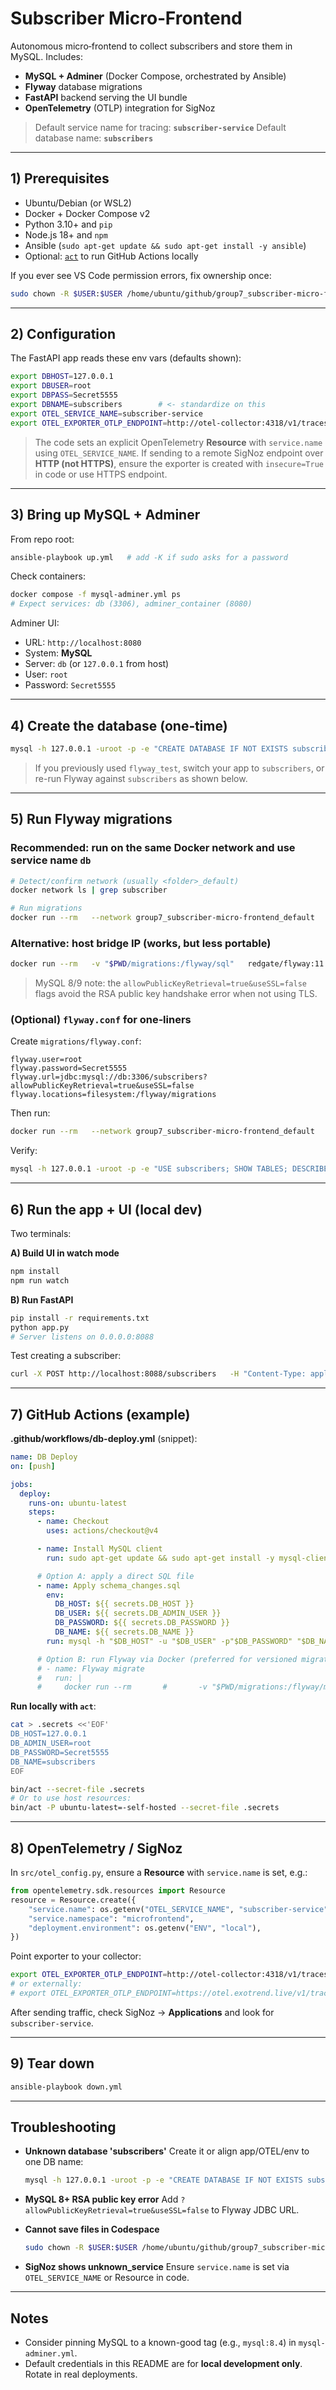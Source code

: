 # Subscriber Micro‑Frontend

Autonomous micro‑frontend to collect subscribers and store them in MySQL. Includes:

- **MySQL + Adminer** (Docker Compose, orchestrated by Ansible)
- **Flyway** database migrations
- **FastAPI** backend serving the UI bundle
- **OpenTelemetry** (OTLP) integration for SigNoz

> Default service name for tracing: **`subscriber-service`**
> Default database name: **`subscribers`**

---

## 1) Prerequisites

- Ubuntu/Debian (or WSL2)
- Docker + Docker Compose v2
- Python 3.10+ and `pip`
- Node.js 18+ and `npm`
- Ansible (`sudo apt-get update && sudo apt-get install -y ansible`)
- Optional: [`act`](https://github.com/nektos/act) to run GitHub Actions locally

If you ever see VS Code permission errors, fix ownership once:

```bash
sudo chown -R $USER:$USER /home/ubuntu/github/group7_subscriber-micro-frontend
```

---

## 2) Configuration

The FastAPI app reads these env vars (defaults shown):

```bash
export DBHOST=127.0.0.1
export DBUSER=root
export DBPASS=Secret5555
export DBNAME=subscribers        # <- standardize on this
export OTEL_SERVICE_NAME=subscriber-service
export OTEL_EXPORTER_OTLP_ENDPOINT=http://otel-collector:4318/v1/traces  # or https://otel.exotrend.live/v1/traces
```

> The code sets an explicit OpenTelemetry **Resource** with `service.name` using `OTEL_SERVICE_NAME`.
> If sending to a remote SigNoz endpoint over **HTTP (not HTTPS)**, ensure the exporter is created with `insecure=True` in code or use HTTPS endpoint.

---

## 3) Bring up MySQL + Adminer

From repo root:

```bash
ansible-playbook up.yml   # add -K if sudo asks for a password
```

Check containers:

```bash
docker compose -f mysql-adminer.yml ps
# Expect services: db (3306), adminer_container (8080)
```

Adminer UI:

- URL: `http://localhost:8080`
- System: **MySQL**
- Server: `db` (or `127.0.0.1` from host)
- User: `root`
- Password: `Secret5555`

---

## 4) Create the database (one‑time)

```bash
mysql -h 127.0.0.1 -uroot -p -e "CREATE DATABASE IF NOT EXISTS subscribers;"
```

> If you previously used `flyway_test`, switch your app to `subscribers`, or re-run Flyway against `subscribers` as shown below.

---

## 5) Run Flyway migrations

### Recommended: run on the same Docker network and use service name `db`

```bash
# Detect/confirm network (usually <folder>_default)
docker network ls | grep subscriber

# Run migrations
docker run --rm   --network group7_subscriber-micro-frontend_default   -v "$PWD/migrations:/flyway/migrations"   redgate/flyway:11.11.1   -user=root -password=Secret5555   -locations=filesystem:/flyway/migrations   -url="jdbc:mysql://db:3306/subscribers?allowPublicKeyRetrieval=true&useSSL=false"   migrate
```

### Alternative: host bridge IP (works, but less portable)

```bash
docker run --rm   -v "$PWD/migrations:/flyway/sql"   redgate/flyway:11.11.1   -user=root -password=Secret5555   -url="jdbc:mysql://172.17.0.1:3306/subscribers?allowPublicKeyRetrieval=true&useSSL=false"   migrate
```

> MySQL 8/9 note: the `allowPublicKeyRetrieval=true&useSSL=false` flags avoid the RSA public key handshake error when not using TLS.

### (Optional) `flyway.conf` for one‑liners

Create `migrations/flyway.conf`:

```properties
flyway.user=root
flyway.password=Secret5555
flyway.url=jdbc:mysql://db:3306/subscribers?allowPublicKeyRetrieval=true&useSSL=false
flyway.locations=filesystem:/flyway/migrations
```

Then run:

```bash
docker run --rm   --network group7_subscriber-micro-frontend_default   -v "$PWD/migrations:/flyway/migrations"   -v "$PWD/migrations/flyway.conf:/flyway/conf/flyway.conf"   redgate/flyway:11.11.1 migrate
```

Verify:

```bash
mysql -h 127.0.0.1 -uroot -p -e "USE subscribers; SHOW TABLES; DESCRIBE subscriber;"
```

---

## 6) Run the app + UI (local dev)

Two terminals:

**A) Build UI in watch mode**

```bash
npm install
npm run watch
```

**B) Run FastAPI**

```bash
pip install -r requirements.txt
python app.py
# Server listens on 0.0.0.0:8088
```

Test creating a subscriber:

```bash
curl -X POST http://localhost:8088/subscribers   -H "Content-Type: application/json"   -d '{"name":"Ada Lovelace","email":"ada@example.com"}'
```

---

## 7) GitHub Actions (example)

**.github/workflows/db-deploy.yml** (snippet):

```yaml
name: DB Deploy
on: [push]

jobs:
  deploy:
    runs-on: ubuntu-latest
    steps:
      - name: Checkout
        uses: actions/checkout@v4

      - name: Install MySQL client
        run: sudo apt-get update && sudo apt-get install -y mysql-client

      # Option A: apply a direct SQL file
      - name: Apply schema_changes.sql
        env:
          DB_HOST: ${{ secrets.DB_HOST }}
          DB_USER: ${{ secrets.DB_ADMIN_USER }}
          DB_PASSWORD: ${{ secrets.DB_PASSWORD }}
          DB_NAME: ${{ secrets.DB_NAME }}
        run: mysql -h "$DB_HOST" -u "$DB_USER" -p"$DB_PASSWORD" "$DB_NAME" < schema_changes.sql

      # Option B: run Flyway via Docker (preferred for versioned migrations)
      # - name: Flyway migrate
      #   run: |
      #     docker run --rm       #       -v "$PWD/migrations:/flyway/migrations"       #       redgate/flyway:11.11.1       #       -user="${{ secrets.DB_ADMIN_USER }}"       #       -password="${{ secrets.DB_PASSWORD }}"       #       -locations=filesystem:/flyway/migrations       #       -url="jdbc:mysql://${{ secrets.DB_HOST }}:3306/${{ secrets.DB_NAME }}?allowPublicKeyRetrieval=true&useSSL=false"       #       migrate
```

**Run locally with `act`**:

```bash
cat > .secrets <<'EOF'
DB_HOST=127.0.0.1
DB_ADMIN_USER=root
DB_PASSWORD=Secret5555
DB_NAME=subscribers
EOF

bin/act --secret-file .secrets
# Or to use host resources:
bin/act -P ubuntu-latest=-self-hosted --secret-file .secrets
```

---

## 8) OpenTelemetry / SigNoz

In `src/otel_config.py`, ensure a **Resource** with `service.name` is set, e.g.:

```python
from opentelemetry.sdk.resources import Resource
resource = Resource.create({
    "service.name": os.getenv("OTEL_SERVICE_NAME", "subscriber-service"),
    "service.namespace": "microfrontend",
    "deployment.environment": os.getenv("ENV", "local"),
})
```

Point exporter to your collector:

```bash
export OTEL_EXPORTER_OTLP_ENDPOINT=http://otel-collector:4318/v1/traces
# or externally:
# export OTEL_EXPORTER_OTLP_ENDPOINT=https://otel.exotrend.live/v1/traces
```

After sending traffic, check SigNoz → **Applications** and look for `subscriber-service`.

---

## 9) Tear down

```bash
ansible-playbook down.yml
```

---

## Troubleshooting

- **Unknown database 'subscribers'**
  Create it or align app/OTEL/env to one DB name:

  ```bash
  mysql -h 127.0.0.1 -uroot -p -e "CREATE DATABASE IF NOT EXISTS subscribers;"
  ```

- **MySQL 8+ RSA public key error**
  Add `?allowPublicKeyRetrieval=true&useSSL=false` to Flyway JDBC URL.

- **Cannot save files in Codespace**

  ```bash
  sudo chown -R $USER:$USER /home/ubuntu/github/group7_subscriber-micro-frontend
  ```

- **SigNoz shows unknown_service**
  Ensure `service.name` is set via `OTEL_SERVICE_NAME` or Resource in code.

---

## Notes

- Consider pinning MySQL to a known-good tag (e.g., `mysql:8.4`) in `mysql-adminer.yml`.
- Default credentials in this README are for **local development only**. Rotate in real deployments.
